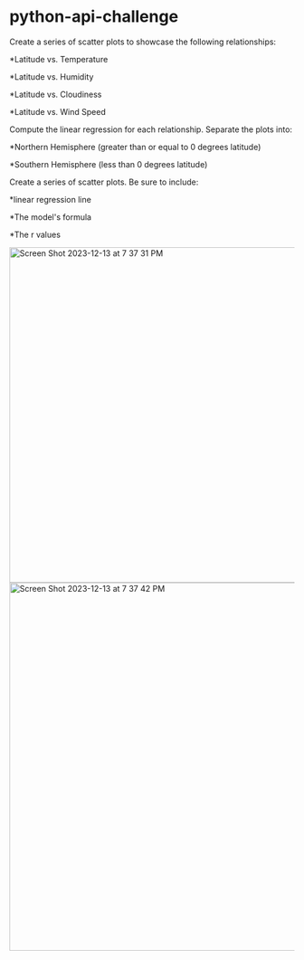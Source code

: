 # python-api-challenge

Create a series of scatter plots to showcase the following relationships:

*Latitude vs. Temperature

*Latitude vs. Humidity

*Latitude vs. Cloudiness

*Latitude vs. Wind Speed

Compute the linear regression for each relationship. Separate the plots into:

*Northern Hemisphere (greater than or equal to 0 degrees latitude) 

*Southern Hemisphere (less than 0 degrees latitude)

Create a series of scatter plots. Be sure to include:

*linear regression line

*The model's formula

*The r values

<img width="593" alt="Screen Shot 2023-12-13 at 7 37 31 PM" src="https://github.com/sambarbeyy/python-api-challenge/assets/135924263/2a3af4be-3875-4230-8b78-844dcefe4b7a">

<img width="651" alt="Screen Shot 2023-12-13 at 7 37 42 PM" src="https://github.com/sambarbeyy/python-api-challenge/assets/135924263/67cd609d-791b-4432-b431-af58f95027bf">

